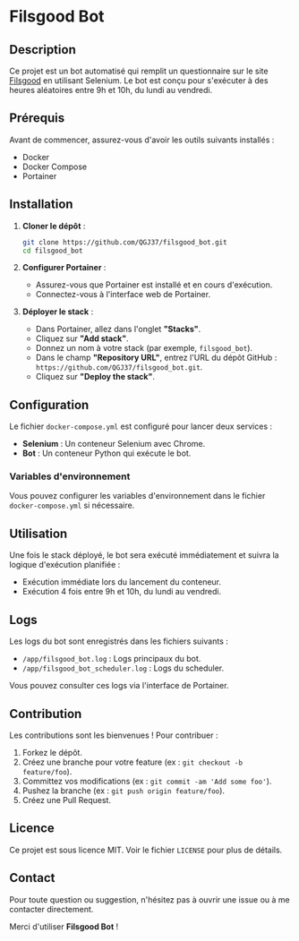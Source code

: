 
# Filsgood Bot

## Description

Ce projet est un bot automatisé qui remplit un questionnaire sur le site [Filsgood](http://www.filsgoods.iftl-ev.fr/) en utilisant Selenium. Le bot est conçu pour s'exécuter à des heures aléatoires entre 9h et 10h, du lundi au vendredi.

## Prérequis

Avant de commencer, assurez-vous d'avoir les outils suivants installés :

- Docker
- Docker Compose
- Portainer

## Installation

1. **Cloner le dépôt** :
   ```sh
   git clone https://github.com/QGJ37/filsgood_bot.git
   cd filsgood_bot
   ```

2. **Configurer Portainer** :
    - Assurez-vous que Portainer est installé et en cours d'exécution.
    - Connectez-vous à l'interface web de Portainer.

3. **Déployer le stack** :
    - Dans Portainer, allez dans l'onglet **"Stacks"**.
    - Cliquez sur **"Add stack"**.
    - Donnez un nom à votre stack (par exemple, `filsgood_bot`).
    - Dans le champ **"Repository URL"**, entrez l'URL du dépôt GitHub : `https://github.com/QGJ37/filsgood_bot.git`.
    - Cliquez sur **"Deploy the stack"**.

## Configuration

Le fichier `docker-compose.yml` est configuré pour lancer deux services :

- **Selenium** : Un conteneur Selenium avec Chrome.
- **Bot** : Un conteneur Python qui exécute le bot.

### Variables d'environnement

Vous pouvez configurer les variables d'environnement dans le fichier `docker-compose.yml` si nécessaire.

## Utilisation

Une fois le stack déployé, le bot sera exécuté immédiatement et suivra la logique d'exécution planifiée :

- Exécution immédiate lors du lancement du conteneur.
- Exécution 4 fois entre 9h et 10h, du lundi au vendredi.

## Logs

Les logs du bot sont enregistrés dans les fichiers suivants :

- `/app/filsgood_bot.log` : Logs principaux du bot.
- `/app/filsgood_bot_scheduler.log` : Logs du scheduler.

Vous pouvez consulter ces logs via l'interface de Portainer.

## Contribution

Les contributions sont les bienvenues ! Pour contribuer :

1. Forkez le dépôt.
2. Créez une branche pour votre feature (ex : `git checkout -b feature/foo`).
3. Committez vos modifications (ex : `git commit -am 'Add some foo'`).
4. Pushez la branche (ex : `git push origin feature/foo`).
5. Créez une Pull Request.

## Licence

Ce projet est sous licence MIT. Voir le fichier `LICENSE` pour plus de détails.

## Contact

Pour toute question ou suggestion, n'hésitez pas à ouvrir une issue ou à me contacter directement.

Merci d'utiliser **Filsgood Bot** !
